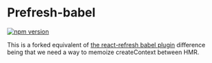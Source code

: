 # Prefresh-babel

[![npm version](https://badgen.net/npm/v/@prefresh/plugin-prefresh)](https://www.npmjs.com/package/@prefresh/plugin-prefresh)

This is a forked equivalent of [the react-refresh babel plugin](https://github.com/facebook/react/blob/master/packages/react-refresh/src/ReactFreshBabelPlugin.js)
difference being that we need a way to memoize createContext between HMR.
